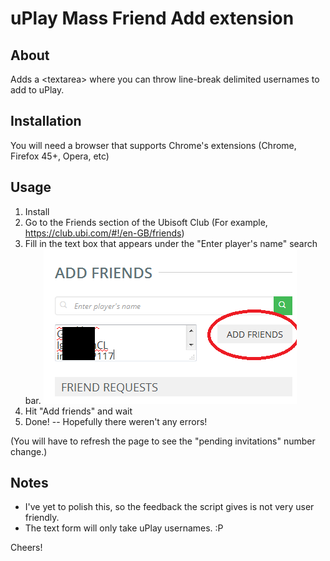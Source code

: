 # uPlay Mass Friend Add extension

## About

Adds a \<textarea\> where you can throw line-break delimited usernames to add to uPlay.

## Installation

You will need a browser that supports Chrome's extensions (Chrome, Firefox 45+, Opera, etc)

## Usage

1. Install
2. Go to the Friends section of the Ubisoft Club (For example, https://club.ubi.com/#!/en-GB/friends)
3. Fill in the text box that appears under the "Enter player's name" search bar. 
![Fill in text form and hit Add Friends](https://raw.githubusercontent.com/3xz/uplay-mass-friend-add/master/add_friends.png)
4. Hit "Add friends" and wait
5. Done! -- Hopefully there weren't any errors!

(You will have to refresh the page to see the "pending invitations" number change.)

## Notes

* I've yet to polish this, so the feedback the script gives is not very user friendly. 
* The text form will only take uPlay usernames. :P

Cheers!
